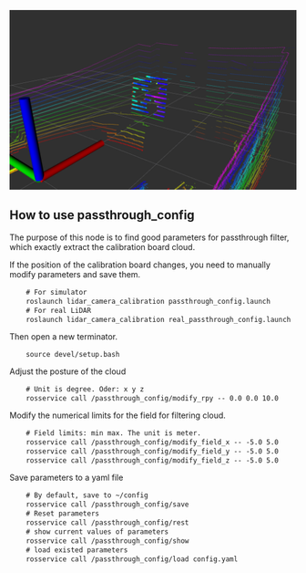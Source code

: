 
![screenshot](docs/real-simple.png)

## How to use passthrough_config 

The purpose of this node is to find good parameters for passthrough filter, which exactly extract the calibration board cloud.

If the position of the calibration board changes, you need to manually modify parameters and save them.
```
	# For simulator
    roslaunch lidar_camera_calibration passthrough_config.launch
	# For real LiDAR
	roslaunch lidar_camera_calibration real_passthrough_config.launch
```

Then open a new terminator.
```
    source devel/setup.bash
```

Adjust the posture of the cloud
```
    # Unit is degree. Oder: x y z
    rosservice call /passthrough_config/modify_rpy -- 0.0 0.0 10.0
```

Modify the numerical limits for the field for filtering cloud.
```
    # Field limits: min max. The unit is meter.
    rosservice call /passthrough_config/modify_field_x -- -5.0 5.0
    rosservice call /passthrough_config/modify_field_y -- -5.0 5.0
    rosservice call /passthrough_config/modify_field_z -- -5.0 5.0
```

Save parameters to a yaml file
```
    # By default, save to ~/config
    rosservice call /passthrough_config/save
    # Reset parameters
    rosservice call /passthrough_config/rest
    # show current values of parameters
    rosservice call /passthrough_config/show
    # load existed parameters 
    rosservice call /passthrough_config/load config.yaml
```
